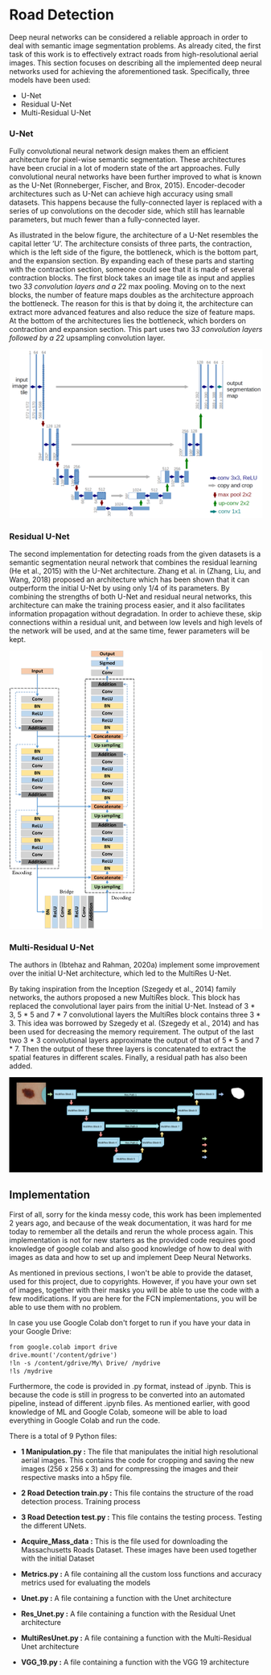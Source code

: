 # Road Detection
Deep neural networks can be considered a reliable approach in order to deal with semantic
image segmentation problems. As already cited, the first task of this work is
to effectively extract roads from high-resolutional aerial images. This section focuses
on describing all the implemented deep neural networks used for achieving the
aforementioned task.
Specifically, three models have been used:
- U-Net
- Residual U-Net
- Multi-Residual U-Net

### U-Net
Fully convolutional neural network design makes them an efficient architecture for
pixel-wise semantic segmentation. These architectures have been crucial in a lot of
modern state of the art approaches. Fully convolutional neural networks have been further
improved to what is known as the U-Net (Ronneberger, Fischer, and Brox, 2015). Encoder-decoder architectures such as U-Net can achieve high accuracy using small
datasets. This happens because the fully-connected layer is replaced with a series of
up convolutions on the decoder side, which still has learnable parameters, but much
fewer than a fully-connected layer.

As illustrated in the below figure, the architecture of a U-Net resembles the capital letter
’U’. The architecture consists of three parts, the contraction, which is the left side of
the figure, the bottleneck, which is the bottom part, and the expansion section. By
expanding each of these parts and starting with the contraction section, someone could
see that it is made of several contraction blocks. The first block takes an image tile as
input and applies two 3*3 convolution layers and a 2*2 max pooling. Moving on
to the next blocks, the number of feature maps doubles as the architecture approach
the bottleneck. The reason for this is that by doing it, the architecture can extract
more advanced features and also reduce the size of feature maps. At the bottom of the
architectures lies the bottleneck, which borders on contraction and expansion section.
This part uses two 3*3 convolution layers followed by a 2*2 upsampling convolution
layer.

![U-Net](https://github.com/TypEktor/Aerial-Image-Geolocalisation-Using-Road-Detection/blob/main/Code/Road%20Detection/Images/U-Net.png?raw=true)


### Residual U-Net

The second implementation for detecting roads from the given datasets is a semantic
segmentation neural network that combines the residual learning (He et al., 2015) with
the U-Net architecture. Zhang et al. in (Zhang, Liu, and Wang, 2018) proposed an
architecture which has been shown that it can outperform the initial U-Net by using
only 1/4 of its parameters. By combining the strengths of both U-Net and residual
neural networks, this architecture can make the training process easier, and it also
facilitates information propagation without degradation. In order to achieve these,
skip connections within a residual unit, and between low levels and high levels of the
network will be used, and at the same time, fewer parameters will be kept.

![RESU-Net](https://github.com/TypEktor/Aerial-Image-Geolocalisation-Using-Road-Detection/blob/main/Code/Road%20Detection/Images/ResUNet.png?raw=true)

### Multi-Residual U-Net
The authors in (Ibtehaz and Rahman, 2020a) implement some improvement
over the initial U-Net architecture, which led to the MultiRes U-Net.

By taking inspiration from the Inception (Szegedy et al., 2014) family
networks, the authors proposed a new MultiRes block. This block has replaced the
convolutional layer pairs from the initial U-Net. Instead of
3 * 3, 5 * 5 and 7 * 7 convolutional layers the MultiRes block contains three 3 * 3.
This idea was borrowed by Szegedy et al. (Szegedy et al., 2014) and has been used
for decreasing the memory requirement. The output of the last two 3 * 3 convolutional
layers approximate the output of that of 5 * 5 and 7 * 7. Then the output of these
three layers is concatenated to extract the spatial features in different scales. Finally, a
residual path has also been added.

![MultiRESU-Net](https://github.com/TypEktor/Aerial-Image-Geolocalisation-Using-Road-Detection/blob/main/Code/Road%20Detection/Images/MultiResUnet.png?raw=true)

## Implementation

First of all, sorry for the kinda messy code, this work has been implemented 2 years ago, and because of the weak documentation, it was hard for me today to remember all the details and rerun the whole process again. This implementation is not for new starters as the provided code requires good knowledge of google colab and also good knowledge of how to deal with images as data and how to set up and implement Deep Neural Networks.

As mentioned in previous sections, I won't be able to provide the dataset, used for this project, due to copyrights. However, if you have your own set of images, together with their masks you will be able to use the code with a few modifications. If you are here for the FCN implementations, you will be able to use them with no problem.

In case you use Google Colab don't forget to run if you have your data in your Google Drive:
```
from google.colab import drive
drive.mount('/content/gdrive')
!ln -s /content/gdrive/My\ Drive/ /mydrive
!ls /mydrive
```

Furthermore, the code is provided in .py format, instead of .ipynb. This is because the code is still in progress to be converted into an automated pipeline, instead of different .ipynb files. As mentioned earlier, with good knowledge of ML and Google Colab, someone will be able to load everything in Google Colab and run the code.

There is a total of 9 Python files:

- **1 Manipulation.py :** The file that manipulates the initial high resolutional aerial images. This contains the code for cropping and saving the new images (256 x 256 x 3) and for compressing the images and their respective masks into a h5py file.

- **2 Road Detection train.py :** This file contains the structure of the road detection process. Training process

- **3 Road Detection test.py :** This file contains the testing process. Testing the different UNets.

- **Acquire_Mass_data :** This is the file used for downloading the Massachusetts Roads Dataset. These images have been used together with the initial Dataset

- **Metrics.py :** A file containing all the  custom loss functions and accuracy metrics used for evaluating the models

- **Unet.py :** A file containing a function with the Unet architecture

- **Res_Unet.py :** A file containing a function with the Residual Unet architecture

- **MultiResUnet.py :** A file containing a function with the Multi-Residual Unet architecture

- **VGG_19.py :** A file containing a function with the VGG 19 architecture

